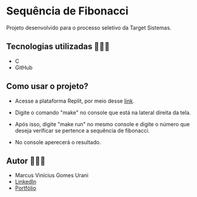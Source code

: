 # Sequência de Fibonacci

Projeto desenvolvido para o processo seletivo da Target Sistemas.

## Tecnologias utilizadas 👨🏽‍💻

 - C
 - GitHub

## Como usar o projeto?

 - Acesse a plataforma Replit, por meio desse [link](https://replit.com/join/oflidpqfsu-marcusurani).

 - Digite o comando "make" no console que está na lateral direita da tela.

 - Após isso, digite "make run" no mesmo console e digite o número que deseja verificar se pertence a sequência de fibonacci.

 - No console aperecerá o resultado.

## Autor 🙋🏻‍♂️

 - Marcus Vinícius Gomes Urani
 - [LinkedIn](https://linkedin.com/in/marcusurani)
 - [Portfólio](https://marcusurani.netlify.app)